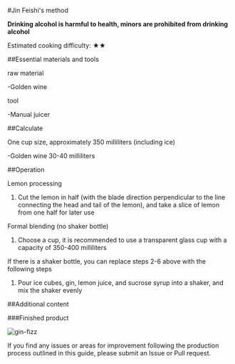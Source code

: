 #Jin Feishi's method

**Drinking alcohol is harmful to health, minors are prohibited from drinking alcohol**

Estimated cooking difficulty: ★★

##Essential materials and tools

raw material

-Golden wine

tool

-Manual juicer

##Calculate

One cup size, approximately 350 milliliters (including ice)

-Golden wine 30-40 milliliters

##Operation

Lemon processing

1. Cut the lemon in half (with the blade direction perpendicular to the line connecting the head and tail of the lemon), and take a slice of lemon from one half for later use

Formal blending (no shaker bottle)

1. Choose a cup, it is recommended to use a transparent glass cup with a capacity of 350-400 milliliters

If there is a shaker bottle, you can replace steps 2-6 above with the following steps

1. Pour ice cubes, gin, lemon juice, and sucrose syrup into a shaker, and mix the shaker evenly

##Additional content

###Finished product

![gin-fizz](./gin-fizz.jpg)

If you find any issues or areas for improvement following the production process outlined in this guide, please submit an Issue or Pull request.